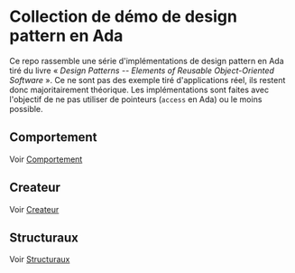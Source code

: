 # Collection de démo de design pattern en Ada

Ce repo rassemble une série d'implémentations de design pattern en Ada tiré
du livre « _Design Patterns -- Elements of Reusable Object-Oriented Software_ ».
Ce ne sont pas des exemple tiré d'applications réel, ils
restent donc majoritairement théorique. Les implémentations sont faites
avec l'objectif de ne pas utiliser de pointeurs (`access` en Ada) ou le
moins possible.

## Comportement

Voir [Comportement](./Comportement/)

## Createur

Voir [Createur](./Createur/)

## Structuraux

Voir [Structuraux](./Structuraux/)
